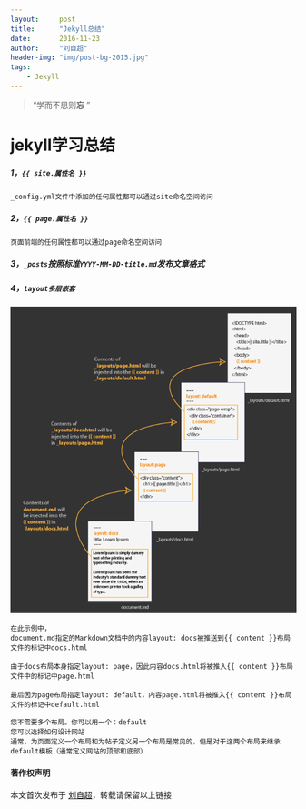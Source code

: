 ```yaml
---
layout:     post
title:      "Jekyll总结"
date:       2016-11-23
author:     "刘自超"
header-img: "img/post-bg-2015.jpg"
tags:
    - Jekyll
---
```


> “学而不思则**忘** ”



# jekyll学习总结

##### 1，`{{ site.属性名 }}`  

```
_config.yml文件中添加的任何属性都可以通过site命名空间访问
```

##### 2，`{{ page.属性名 }}`

```
页面前端的任何属性都可以通过page命名空间访问
```

##### 3，`_posts`按照标准`YYYY-MM-DD-title.md`发布文章格式

##### 4，`layout多层嵌套`

![](https://github.com/bigdatajava/blogspot/raw/master/img/tuchuang/jekyll1.png)



```
在此示例中，
document.md指定的Markdown文档中的内容layout: docs被推送到{{ content }}布局文件的标记中docs.html

由于docs布局本身指定layout: page，因此内容docs.html将被推入{{ content }}布局文件中的标记中page.html

最后因为page布局指定layout: default，内容page.html将被推入{{ content }}布局文件的标记中default.html

```

```
您不需要多个布局。你可以用一个：default
您可以选择如何设计网站
通常，为页面定义一个布局和为帖子定义另一个布局是常见的，但是对于这两个布局来继承default模板（通常定义网站的顶部和底部）
```





#### 著作权声明

本文首次发布于 [刘自超](https://bigdatajava.github.io/blogspot/)，转载请保留以上链接
